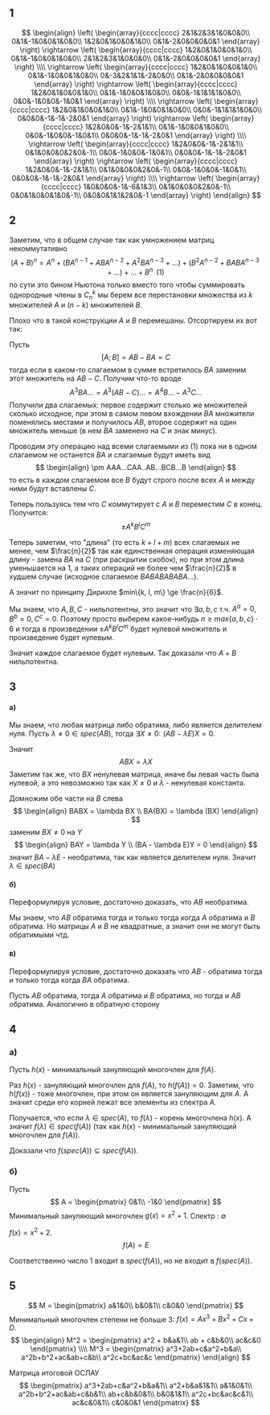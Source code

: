 ## 1
$$
\begin{align}
\left(
\begin{array}{cccc|cccc}
2&1&2&3&1&0&0&0\\
0&1&-1&0&0&1&0&0\\
1&2&0&1&0&0&1&0\\
0&1&-2&0&0&0&0&1
\end{array}
\right)
\rightarrow
\left(
\begin{array}{cccc|cccc}
1&2&0&1&0&0&1&0\\
0&1&-1&0&0&1&0&0\\
2&1&2&3&1&0&0&0\\
0&1&-2&0&0&0&0&1
\end{array}
\right)
\\\\
\rightarrow
\left(
\begin{array}{cccc|cccc}
1&2&0&1&0&0&1&0\\
0&1&-1&0&0&1&0&0\\
0&-3&2&1&1&-2&0&0\\
0&1&-2&0&0&0&0&1
\end{array}
\right)
\rightarrow
\left(
\begin{array}{cccc|cccc}
1&2&0&1&0&0&1&0\\
0&1&-1&0&0&1&0&0\\
0&0&-1&1&1&1&0&0\\
0&0&-1&0&0&-1&0&1
\end{array}
\right)
\\\\
\rightarrow
\left(
\begin{array}{cccc|cccc}
1&2&0&1&0&0&1&0\\
0&1&-1&0&0&1&0&0\\
0&0&-1&1&1&1&0&0\\
0&0&0&-1&-1&-2&0&1
\end{array}
\right)
\rightarrow
\left(
\begin{array}{cccc|cccc}
1&2&0&0&-1&-2&1&1\\
0&1&-1&0&0&1&0&0\\
0&0&-1&0&0&-1&0&1\\
0&0&0&-1&-1&-2&0&1
\end{array}
\right)
\\\\
\rightarrow
\left(
\begin{array}{cccc|cccc}
1&2&0&0&-1&-2&1&1\\
0&1&0&0&0&2&0&-1\\
0&0&-1&0&0&-1&0&1\\
0&0&0&-1&-1&-2&0&1
\end{array}
\right)
\rightarrow
\left(
\begin{array}{cccc|cccc}
1&2&0&0&-1&-2&1&1\\
0&1&0&0&0&2&0&-1\\
0&0&-1&0&0&-1&0&1\\
0&0&0&-1&-1&-2&0&1
\end{array}
\right)
\\\\
\rightarrow
\left(
\begin{array}{cccc|cccc}
1&0&0&0&-1&-6&1&3\\
0&1&0&0&0&2&0&-1\\
0&0&1&0&0&1&0&-1\\
0&0&0&1&1&2&0&-1
\end{array}
\right)
\end{align}
$$
## 2
Заметим, что в общем случае так как умножением матриц некоммутативно
$$
(A + B)^n = A^n + (BA^{n-1} + ABA^{n-2} + A^2BA^{n-3} + ...) + (B^2A^{n-2} + BABA^{n-3} + ...) + ... + B^{n} \,\,\, (1)
$$
по сути это бином Ньютона только вместо того чтобы суммировать однородные члены в $C_n^k$ мы берем все перестановки множества из $k$ множителей $A$ и $(n - k)$  множителей $B$.

Плохо что в такой конструкции $A$ и $B$ перемешаны. Отсортируем их вот так:

Пусть
$$
[A; B] = AB - BA = C
$$
тогда если в каком-то слагаемом в сумме встретилось $BA$ заменим этот множитель на $AB - C$. Получим что-то вроде
$$
A^3BA... = A^3(AB - C)... = A^4B... - A^3C...
$$
Получили два слагаемых: первое содержит столько же множителей сколько исходное, при этом в самом левом вхождении $BA$ множители поменялись местами и получилось $AB$, второе содержит на один множитель меньше (в нем $BA$ заменено на $C$ и знак минус).

Проводим эту операцию над всеми слагаемыми из $(1)$  пока ни в одном слагаемом не останется $BA$ и слагаемые будут иметь вид
$$
\begin{align}
\pm AAA...CAA..AB...BCB...B
\end{align}
$$
то есть в каждом слагаемом все $B$ будут строго после всех $A$ и между ними будут вставлены $C$.

Теперь пользуясь тем что $C$ коммутирует с $A$ и $B$ переместим $C$ в конец. Получится:
$$
\pm A^kB^lC^m
$$

Теперь заметим, что "длина" (то есть $k + l + m$) всех слагаемых не менее, чем $\frac{n}{2}$ так как единственная операция изменяющая длину - замена $BA$ на $C$ (при раскрытии скобок), но при этом длина уменьшается на 1, а таких операций не более чем $\frac{n}{2}$ в худшем случае (исходное слагаемое $BABABABABA...$).

А значит по принципу Дирихле $min\{k, l, m\} \ge \frac{n}{6}$. 

Мы знаем, что $A, B, C$ - нильпотентны, это значит что $\exists a, b, c$ т.ч. $A^a = 0, B^b = 0, C^c = 0$. Поэтому просто выберем какое-нибудь $n \ge max\{a, b, c\} \cdot 6$ и тогда в произведении $\pm A^kB^lC^m$ будет нулевой множитель и произведение будет нулевым.

Значит каждое слагаемое будет нулевым. Так доказали что $A + B$ нильпотентна.

## 3

#### а)

Мы знаем, что любая матрица либо обратима, либо является делителем нуля. Пусть $\lambda \ne 0 \in spec(AB)$, тогда $\exists X \ne 0: \,\, (AB - \lambda E)X = 0$.

Значит
$$
ABX = \lambda X
$$
Заметим так же, что $BX$ ненулевая матрица, иначе бы левая часть была нулевой, а 
это невозможно так как $X \ne 0$ и $\lambda$ - ненулевая константа.

Домножим обе части на $B$ слева
$$
\begin{align}
BABX = \lambda BX \\
BA(BX) = \lambda (BX)
\end{align}
$$
заменим $BX \ne 0$ на $Y$
$$
\begin{align}
BAY = \lambda Y \\
(BA - \lambda E)Y = 0
\end{align}
$$
значит $BA - \lambda E$ - необратима, так как является делителем нуля. Значит $\lambda \in spec(BA)$


#### б)

Переформулируя условие, достаточно доказать, что $AB$ необратима.

Мы знаем, что $AB$ обратима тогда и только тогда когда $A$ обратима и $B$ обратима. Но матрицы $A$ и $B$ не квадратные, а значит они не могут быть обратимыми чтд.

#### в) 
Переформулируя условие, достаточно доказать что $AB$ - обратима тогда и только тогда когда $BA$ обратима.

Пусть $AB$ обратима, тогда $A$ обратима и $B$ обратима, но тогда и $AB$ обратима. Аналогично в обратную сторону

## 4

### а)
Пусть $h(x)$ - минимальный зануляющий многочлен для $f(A)$.

Раз $h(x)$ - зануляющий многочлен для $f(A)$, то $h(f(A)) = 0$. Заметим, что $h(f(x))$ - тоже многочлен, при этом он является зануляющим для $A$. А значит среди его корней лежат все элементы из спектра $A$.

Получается, что если $\lambda \in spec(A)$, то $f(\lambda)$ - корень многочлена $h(x)$. А значит $f(\lambda) \in spec(f(A))$ (так как $h(x)$ - минимальный зануляющий многочлен для $f(A)$).

Доказали что $f(spec(A)) \subseteq spec(f(A))$.

### б)
Пусть
$$
A = 
\begin{pmatrix}
0&1\\
-1&0
\end{pmatrix}
$$
Минимальный зануляющий многочлен $g(x) = x^2 + 1$. Спектр : $\emptyset$

$f(x) = x^2 + 2$. 
$$
f(A) = E
$$

Соответственно число $1$ входит в $spec(f(A))$, но не входит в $f(spec(A))$.

## 5
$$
M =
\begin{pmatrix}
a&1&0\\
b&0&1\\
c&0&0
\end{pmatrix}
$$
Минимальный многочлен степени не больше $3$: $f(x) = Ax^3 + Bx^2 + Cx + D$.
$$
\begin{align}
M^2 = 
\begin{pmatrix}
a^2 + b&a&1\\
ab + c&b&0\\
ac&c&0
\end{pmatrix}
\\\\
M^3 = 
\begin{pmatrix}
a^3+2ab+c&a^2+b&a\\
a^2b+b^2+ac&ab+c&b\\
a^2c+bc&ac&c
\end{pmatrix}
\end{align}
$$

Матрица итоговой ОСЛАУ
$$
\begin{pmatrix}
a^3+2ab+c&a^2+b&a&1\\
a^2+b&a&1&1\\
a&1&0&1\\
a^2b+b^2+ac&ab+c&b&1\\
ab+c&b&0&1\\
b&0&1&1\\
a^2c+bc&ac&c&1\\
ac&c&0&1\\
c&0&0&1
\end{pmatrix}
$$











